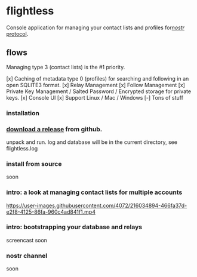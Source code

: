 



flightless
====

Console application for managing your contact lists and profiles for[*nostr* protocol](https://github.com/nostr-protocol).

## flows

Managing type 3 (contact lists) is the #1 priority.  

 [x] Caching of metadata type 0 (profiles) for searching and following in an open SQLITE3 format.
 [x] Relay Management
 [x] Follow Management
 [x] Private Key Management / Salted Password / Encrypted storage for private keys.
 [x] Console UI
 [x] Support Linux / Mac / Windows
 [-] Tons of stuff

### installation

### [download a release](https://github.com/jeremyd/flightless/releases) from github.
unpack and run.
log and database will be in the current directory, see flightless.log

### install from source
soon

### intro: a look at managing contact lists for multiple accounts
https://user-images.githubusercontent.com/4072/216034894-466fa37d-e2f8-4125-86fa-960c4ad841f1.mp4


### intro: bootstrapping your database and relays
screencast soon

### nostr channel
soon
